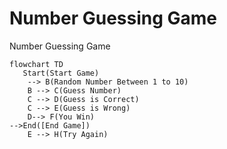 # Number Guessing Game
Number Guessing Game
```mermaid
flowchart TD
   Start(Start Game)
    --> B(Random Number Between 1 to 10)
    B --> C(Guess Number)
    C --> D(Guess is Correct)
    C --> E(Guess is Wrong)
    D--> F(You Win)
-->End([End Game])
    E --> H(Try Again)
    
```
